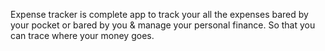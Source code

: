Expense tracker is complete app to track your all the expenses bared by your pocket or bared by you & manage your personal finance. So that you can trace where your money goes.
